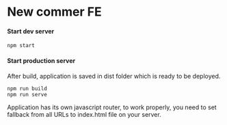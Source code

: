 # New commer FE

#### Start dev server
```
npm start
```

#### Start production server
After build, application is saved in dist folder which is ready to be deployed.
```
npm run build
npm run serve
```

Application has its own javascript router, to work properly, 
you need to set fallback from all URLs to index.html file on your server.
